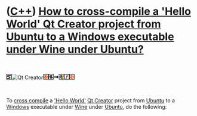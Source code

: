 



 

 

 

 

 

([C++](Cpp.md)) [How to cross-compile a 'Hello World' Qt Creator project from Ubuntu to a Windows executable under Wine under Ubuntu?](CppCrossCompileQtCreatorUbuntuHelloWorldToWindowsWineUbuntu.md)
========================================================================================================================================================================================================

 

![STL](PicStl.png)![Qt
Creator](PicQtCreator.png)![Ubuntu](PicUbuntu.png)![Console](PicConsole.png)![to](PicTo.png)![Windows](PicWindows.png)![Wine](PicWine.png)![Ubuntu](PicUbuntu.png)

 

To [cross compile](CppCrossCompile.md) a ['Hello
World'](CppHelloWorld.md) [Qt Creator](CppQtCreator.md) project from
[Ubuntu](CppUbuntu.md) to a [Windows](CppWindows.md) executable under
[Wine](CppWine.md) under [Ubuntu](CppUbuntu.md), do the following:

 

 

 

 

 





 




